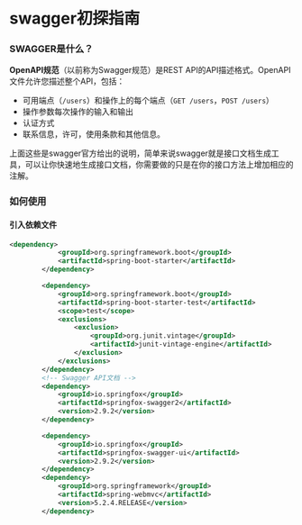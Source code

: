 # swagger初探指南

### SWAGGER是什么？

**OpenAPI规范**（以前称为Swagger规范）是REST API的API描述格式。OpenAPI文件允许您描述整个API，包括：

- 可用端点（`/users`）和操作上的每个端点（`GET /users`，`POST /users`）
- 操作参数每次操作的输入和输出
- 认证方式
- 联系信息，许可，使用条款和其他信息。

上面这些是swagger官方给出的说明，简单来说swagger就是接口文档生成工具，可以让你快速地生成接口文档，你需要做的只是在你的接口方法上增加相应的注解。

### 如何使用

#### 引入依赖文件

```xml
<dependency>
            <groupId>org.springframework.boot</groupId>
            <artifactId>spring-boot-starter</artifactId>
        </dependency>

        <dependency>
            <groupId>org.springframework.boot</groupId>
            <artifactId>spring-boot-starter-test</artifactId>
            <scope>test</scope>
            <exclusions>
                <exclusion>
                    <groupId>org.junit.vintage</groupId>
                    <artifactId>junit-vintage-engine</artifactId>
                </exclusion>
            </exclusions>
        </dependency>
        <!-- Swagger API文档 -->
        <dependency>
            <groupId>io.springfox</groupId>
            <artifactId>springfox-swagger2</artifactId>
            <version>2.9.2</version>
        </dependency>

        <dependency>
            <groupId>io.springfox</groupId>
            <artifactId>springfox-swagger-ui</artifactId>
            <version>2.9.2</version>
        </dependency>
        <dependency>
            <groupId>org.springframework</groupId>
            <artifactId>spring-webmvc</artifactId>
            <version>5.2.4.RELEASE</version>
        </dependency>
```


